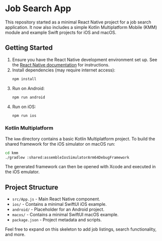 # Job Search App

This repository started as a minimal React Native project for a job search application.
It now also includes a simple Kotlin Multiplatform Mobile (KMM) module and example Swift projects for iOS and macOS.

## Getting Started

1. Ensure you have the React Native development environment set up. See the [React Native documentation](https://reactnative.dev/docs/environment-setup) for instructions.
2. Install dependencies (may require internet access):
   ```bash
   npm install
   ```
3. Run on Android:
   ```bash
   npm run android
   ```
4. Run on iOS:
   ```bash
   npm run ios
   ```

### Kotlin Multiplatform

The `kmm` directory contains a basic Kotlin Multiplatform project. To build the
shared framework for the iOS simulator on macOS run:

```bash
cd kmm
./gradlew :shared:assembleIosSimulatorArm64DebugFramework
```

The generated framework can then be opened with Xcode and executed in the iOS
emulator.

## Project Structure

- `src/App.js` - Main React Native component.
- `ios/` - Contains a minimal SwiftUI iOS example.
- `android/` - Placeholder for an Android project.
- `macos/` - Contains a minimal SwiftUI macOS example.
- `package.json` - Project metadata and scripts.

Feel free to expand on this skeleton to add job listings, search functionality, and more.

